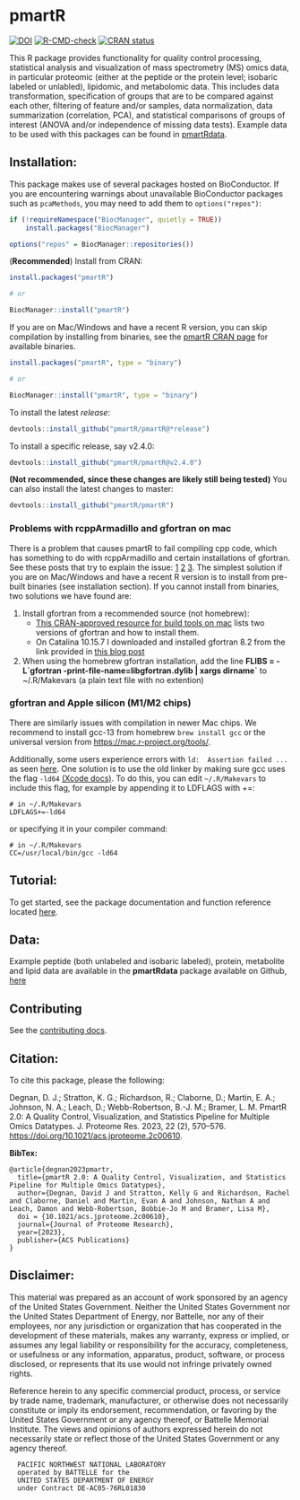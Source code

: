 # pmartR
<!-- badges: start -->
[![DOI](https://zenodo.org/badge/69275428.svg)](https://zenodo.org/badge/latestdoi/69275428)
[![R-CMD-check](https://github.com/pmartR/pmartR/actions/workflows/R-CMD-check.yaml/badge.svg)](https://github.com/pmartR/pmartR/actions/workflows/R-CMD-check.yaml)
[![CRAN status](https://www.r-pkg.org/badges/version/pmartR)](https://CRAN.R-project.org/package=pmartR)
<!-- badges: end -->

This R package provides functionality for quality control processing, statistical analysis and visualization of mass spectrometry (MS) omics data, in particular proteomic (either at the peptide or the protein level; isobaric labeled or unlabled), lipidomic, and metabolomic data. This includes data transformation, specification of groups that are to be compared against each other, filtering of feature and/or samples, data normalization, data summarization (correlation, PCA), and statistical comparisons of groups of interest (ANOVA and/or independence of missing data tests). Example data to be used with this packages can be found in [pmartRdata](https://github.com/pmartR/pmartRdata).


## Installation:

This package makes use of several packages hosted on BioConductor.  If you are encountering warnings about unavailable BioConductor packages such as `pcaMethods`, you may need to add them to `options("repos")`:

```r
if (!requireNamespace("BiocManager", quietly = TRUE))
    install.packages("BiocManager")

options("repos" = BiocManager::repositories())
```

(**Recommended**) Install from CRAN:
```r
install.packages("pmartR")

# or 

BiocManager::install("pmartR")
```

If you are on Mac/Windows and have a recent R version, you can skip compilation by installing from binaries, see the [pmartR CRAN page](https://CRAN.R-project.org/package=pmartR) for available binaries.

```r
install.packages("pmartR", type = "binary")

# or 

BiocManager::install("pmartR", type = "binary")
```


To install the latest *release*:
```r
devtools::install_github("pmartR/pmartR@*release")
```

To install a specific release, say v2.4.0:

```r
devtools::install_github("pmartR/pmartR@v2.4.0")
```

**(Not recommended, since these changes are likely still being tested)** You can also install the latest changes to master:

```r
devtools::install_github("pmartR/pmartR")
```

### Problems with rcppArmadillo and gfortran on mac

There is a problem that causes pmartR to fail compiling cpp code, which has something to do with rcppArmadillo and certain installations of gfortran.  See these posts that try to explain the issue:  [1](https://stackoverflow.com/questions/64992467/mac-clang-installation-seems-to-override-gcc-install) [2](https://stackoverflow.com/questions/29992066/rcpp-warning-directory-not-found-for-option-l-usr-local-cellar-gfortran-4-8/29993906#29993906) [3](https://forum.posit.co/t/setting-up-travis-ci-on-linux-with-an-r-package-that-uses-rcpparmadillo/53910/3).  The simplest solution if you are on Mac/Windows and have a recent R version is to install from pre-built binaries (see installation section).  If you cannot install from binaries, two solutions we have found are:

1.  Install gfortran from a recommended source (not homebrew): 
    - [This CRAN-approved resource for build tools on mac](https://mac.r-project.org/tools/) lists two versions of gfortran and how to install them.
    - On Catalina 10.15.7 I downloaded and installed gfortran 8.2 from the link provided in [this blog post](https://thecoatlessprofessor.com/programming/cpp/r-compiler-tools-for-rcpp-on-macos/#google_vignette)  
2.  When using the homebrew gfortran installation, add the line **FLIBS = -L\`gfortran -print-file-name=libgfortran.dylib | xargs dirname\`** to ~/.R/Makevars (a plain text file with no extention)

### gfortran and Apple silicon (M1/M2 chips)

There are similarly issues with compilation in newer Mac chips.  We recommend to install gcc-13 from homebrew `brew install gcc` or the universal version from https://mac.r-project.org/tools/.  

Additionally, some users experience errors with `ld:  Assertion failed ...` as seen [here](https://developer.apple.com/forums/thread/737707).  One solution is to use the old linker by making sure gcc uses the flag `-ld64` [(Xcode docs)](https://developer.apple.com/documentation/xcode-release-notes/xcode-15-release-notes#Linking).  To do this, you can edit `~/.R/Makevars` to include this flag, for example by appending it to LDFLAGS with +=:

```
# in ~/.R/Makevars
LDFLAGS+=-ld64
```

or specifying it in your compiler command:

```
# in ~/.R/Makevars
CC=/usr/local/bin/gcc -ld64
```

## Tutorial:

To get started, see the package documentation and function reference located [here](https://pmartr.github.io/pmartR/).

## Data:

Example peptide (both unlabeled and isobaric labeled), protein, metabolite and lipid data are available in the __pmartRdata__ package available on Github, [here](https://github.com/pmartR/pmartRdata)

## Contributing
See the [contributing docs](https://github.com/pmartR/pmartR/blob/master/.github/CONTRIBUTING.md).

## Citation:

To cite this package, please the following:

Degnan, D. J.; Stratton, K. G.; Richardson, R.; Claborne, D.; Martin, E. A.; Johnson, N. A.; Leach, D.; Webb-Robertson, B.-J. M.; Bramer, L. M. PmartR 2.0: A Quality Control, Visualization, and Statistics Pipeline for Multiple Omics Datatypes. J. Proteome Res. 2023, 22 (2), 570–576. https://doi.org/10.1021/acs.jproteome.2c00610.

**BibTex:**

```
@article{degnan2023pmartr,
  title={pmartR 2.0: A Quality Control, Visualization, and Statistics Pipeline for Multiple Omics Datatypes},
  author={Degnan, David J and Stratton, Kelly G and Richardson, Rachel and Claborne, Daniel and Martin, Evan A and Johnson, Nathan A and Leach, Damon and Webb-Robertson, Bobbie-Jo M and Bramer, Lisa M},
  doi = {10.1021/acs.jproteome.2c00610},
  journal={Journal of Proteome Research},
  year={2023},
  publisher={ACS Publications}
}
```

## Disclaimer:

This material was prepared as an account of work sponsored by an agency of the
United States Government.  Neither the United States Government nor the United
States Department of Energy, nor Battelle, nor any of their employees, nor any
jurisdiction or organization that has cooperated in the development of these
materials, makes any warranty, express or implied, or assumes any legal
liability or responsibility for the accuracy, completeness, or usefulness or
any information, apparatus, product, software, or process disclosed, or
represents that its use would not infringe privately owned rights.

Reference herein to any specific commercial product, process, or service by
trade name, trademark, manufacturer, or otherwise does not necessarily
constitute or imply its endorsement, recommendation, or favoring by the United
States Government or any agency thereof, or Battelle Memorial Institute. The
views and opinions of authors expressed herein do not necessarily state or
reflect those of the United States Government or any agency thereof.

      PACIFIC NORTHWEST NATIONAL LABORATORY
      operated by BATTELLE for the
      UNITED STATES DEPARTMENT OF ENERGY
      under Contract DE-AC05-76RL01830
